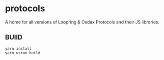# protocols
A home for all versions of  Loopring &amp; Oedax Protocols and their JS libraries.


## BUIlD

```
yarn install
yarn wsrun build
```